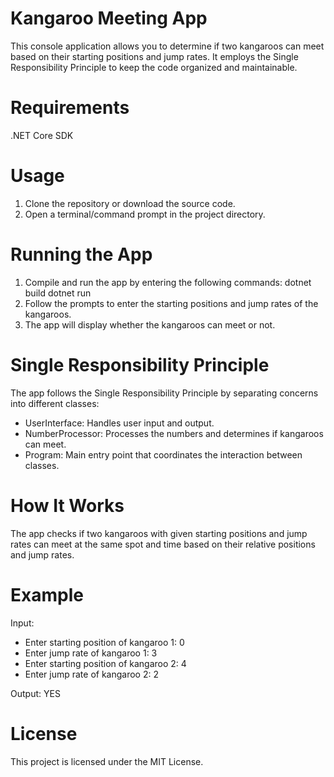 # Kangaroo Meeting App

This console application allows you to determine if two kangaroos can meet based on their starting positions and jump rates. It employs the Single Responsibility Principle to keep the code organized and maintainable.

# Requirements

.NET Core SDK

# Usage

1. Clone the repository or download the source code.
2. Open a terminal/command prompt in the project directory.
   
# Running the App

1. Compile and run the app by entering the following commands:
     dotnet build
     dotnet run
1. Follow the prompts to enter the starting positions and jump rates of the kangaroos.
2. The app will display whether the kangaroos can meet or not.
   
# Single Responsibility Principle

The app follows the Single Responsibility Principle by separating concerns into different classes:

- UserInterface: Handles user input and output.
- NumberProcessor: Processes the numbers and determines if kangaroos can meet.
- Program: Main entry point that coordinates the interaction between classes.

# How It Works
The app checks if two kangaroos with given starting positions and jump rates can meet at the same spot and time based on their relative positions and jump rates.
# Example
Input:

- Enter starting position of kangaroo 1: 0
- Enter jump rate of kangaroo 1: 3
- Enter starting position of kangaroo 2: 4
- Enter jump rate of kangaroo 2: 2
  
Output:
YES

# License
This project is licensed under the MIT License.
